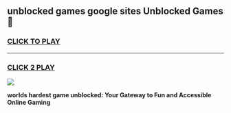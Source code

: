 
## unblocked games google sites Unblocked Games👋
<h3>
<a href="https://premium.freeplayer.one?title=unblocked_games_google_sites&ref=16F">CLICK TO PLAY</a></h3>
<hr>

<h3>
<a href="https://premium.freeplayer.one?title=unblocked_games_google_sites&ref=16F">CLICK 2 PLAY</a>
  
</h3>

<a href="https://premium.freeplayer.one?title=unblocked_games_google_sites&ref=16F/"><img src="https://clearcache.store/games.png"></a>


**worlds hardest game unblocked: Your Gateway to Fun and Accessible Online Gaming**
